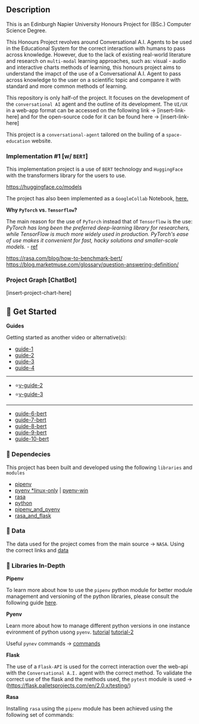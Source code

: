 ## Description

This is an Edinburgh Napier University Honours Project for (BSc.) Computer Science Degree. 

This Honours Project revolves around Conversational A.I. Agents to be used in the Educational System for the correct interaction with humans to pass across knowledge. However, due to the lack of existing real-world literature and research on `multi-modal` learning approaches, such as: visual - audio and interactive charts methods of learning, this honours project aims to understand the imapct of the use of a Conversational A.I. Agent to pass across knowledge to the user on a scientific topic and companre it with standard and more common methods of learning.

This repository is only half-of the project. It focuses on the development of the `conversational AI` agent and the outline of its development. The `UI/UX` in a web-app format can be accessed on the following link -> [insert-link-here] and for the open-source code for it can be found here -> [insert-link-here]

This project is a `conversational-agent` tailored on the builing of a `space-education` website.

### Implementation #1 [w/ `BERT`]

This implementation project is a use of `BERT` technology and `HuggingFace` with the transformers library for the users to use.

https://huggingface.co/models

The project has also been implemented as a `GoogleCollab` Notebook, [here.](https://colab.research.google.com/drive/1BkZXC41xG9hDmCmkJHKnHr3bu_RH0gAO#scrollTo=9JWFcwzheK3e)

**Why `PyTorch` vs. `Tensorflow`?**

The main reason for the use of `PyTorch` instead that of `Tensorflow` is the use: _PyTorch has long been the preferred deep-learning library for researchers, while TensorFlow is much more widely used in production. PyTorch's ease of use makes it convenient for fast, hacky solutions and smaller-scale models._ - [ref](https://www.udacity.com/blog/2020/05/pytorch-vs-tensorflow-what-you-need-to-know.html)

https://rasa.com/blog/how-to-benchmark-bert/
https://blog.marketmuse.com/glossary/question-answering-definition/

### Project Graph [ChatBot]

[insert-project-chart-here]

## 🚀 Get Started

**Guides**

Getting started as another video or alternative(s):

- [guide-1](https://www.machinelearningplus.com/nlp/chatbot-with-rasa-and-spacy/)
- [guide-2](https://towardsdatascience.com/create-chatbot-using-rasa-part-1-67f68e89ddad)
- [guide-3](https://medium.com/co-learning-lounge/step-by-step-guide-to-install-rasa-x-in-windows-without-docker-85da8502bce)
- [guide-4](https://medium.com/analytics-vidhya/deploying-rasa-chatbot-on-heroku-using-docker-7199bf16c219)

---

- ⭐[v-guide-2](https://www.youtube.com/watch?v=Nk9K4s8g9yQ)
- ⭐[v-guide-3](https://www.youtube.com/watch?v=sazsWmP2d3o)

---

- [guide-6-bert](https://github.com/allenai/scibert)
- [guide-7-bert](https://github.com/rsvp-ai/bertserini)
- [guide-8-bert](https://huggingface.co/models)
- [guide-9-bert](https://aclanthology.org/N19-4013/)
- [guide-10-bert](https://towardsdatascience.com/how-to-train-a-bert-model-from-scratch-72cfce554fc6)

### 📌 Dependecies

This project has been built and developed using the following `libraries` and `modules`

- [pipenv](https://pypi.org/project/pipenv/)
- [pyenv *linux-only](https://github.com/pyenv/pyenv) | [pyenv-win](https://github.com/pyenv-win/pyenv-win#installation)
- [rasa](https://pypi.org/project/rasa/)
- [python](https://www.python.org/downloads/)
- [pipenv_and_pyenv](https://hackernoon.com/reaching-python-development-nirvana-bb5692adf30c)
- [rasa_and_flask](https://www.skcript.com/svr/rasa-flask-together-forever/)

### 📃 Data

The data used for the project comes from the main source -> `NASA`. Using the correct links and [data](https://solarsystem.nasa.gov/moons/saturn-moons/titan/overview/)

### 📄 Libraries In-Depth

**Pipenv**

To learn more about how to use the `pipenv` python module for better module management and versioning of the python libraries, please consult the following guide [here](https://pipenv-fork.readthedocs.io/en/latest/basics.html).

**Pyenv**

Learn more about how to manage different python versions in one instance evironment of python usong `pyenv`. [tutorial](https://switowski.com/blog/pyenv) [tutorial-2](https://realpython.com/intro-to-pyenv/)

Useful `pynev` commands -> [commands](https://github.com/pyenv/pyenv/blob/master/COMMANDS.md)

**Flask**

The use of a `Flask-API` is used for the correct interaction over the web-api with the `Conversational A.I.` agent with the correct method. To validate the correct use of the flask and the methods used, the `pytest` module is used -> (https://flask.palletsprojects.com/en/2.0.x/testing/)

**Rasa**

Installing `rasa` using the `pipenv` module has been achieved using the following set of commands: